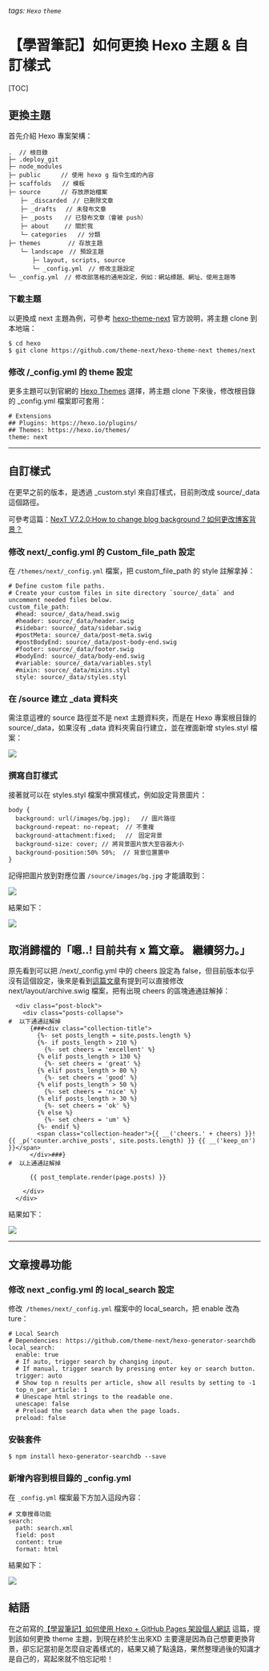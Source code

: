 ###### tags: `Hexo` `theme`
# 【學習筆記】如何更換 Hexo 主題 & 自訂樣式

[TOC]

## 更換主題

首先介紹 Hexo 專案架構：

```
.  // 根目錄
├─ .deploy_git
├─ node_modules
├─ public　    // 使用 hexo g 指令生成的內容
├─ scaffolds   // 模板
├─ source　    // 存放原始檔案
　　├─ _discarded　// 已刪除文章
　　├─ _drafts　 // 未發布文章
　　├─ _posts　　// 已發布文章（會被 push）
　　├─ about　　 // 關於我
　　└─ categories   // 分類
├─ themes　      // 存放主題
　　└─ landscape　// 預設主題
　　　　├─ layout, scripts, source
　　　　└─ _config.yml　// 修改主題設定
└─ _config.yml　// 修改部落格的通用設定，例如：網站標題、網址、使用主題等
```

### 下載主題

以更換成 next 主題為例，可參考 [hexo-theme-next](https://github.com/theme-next/hexo-theme-next) 官方說明，將主題 clone 到本地端：

```
$ cd hexo
$ git clone https://github.com/theme-next/hexo-theme-next themes/next
```

### 修改 /_config.yml 的 theme 設定

更多主題可以到官網的 [Hexo Themes](https://hexo.io/themes/) 選擇，將主題 clone 下來後，修改根目錄的 _config.yml 檔案即可套用：

```yaml=
# Extensions
## Plugins: https://hexo.io/plugins/
## Themes: https://hexo.io/themes/
theme: next
```

---

## 自訂樣式

在更早之前的版本，是透過 _custom.styl 來自訂樣式，目前則改成 source/_data 這個路徑。

可參考這篇：[NexT V7.2.0:How to change blog background？如何更改博客背景？](https://github.com/theme-next/hexo-theme-next/issues/973)

### 修改 next/_config.yml 的 Custom_file_path 設定

在 `/themes/next/_config.yml` 檔案，把 custom_file_path 的 style 註解拿掉：

```yaml=
# Define custom file paths.
# Create your custom files in site directory `source/_data` and uncomment needed files below.
custom_file_path:
  #head: source/_data/head.swig
  #header: source/_data/header.swig
  #sidebar: source/_data/sidebar.swig
  #postMeta: source/_data/post-meta.swig
  #postBodyEnd: source/_data/post-body-end.swig
  #footer: source/_data/footer.swig
  #bodyEnd: source/_data/body-end.swig
  #variable: source/_data/variables.styl
  #mixin: source/_data/mixins.styl
  style: source/_data/styles.styl
```

### 在 /source 建立 _data 資料夾

需注意這裡的 source 路徑並不是 next 主題資料夾，而是在 Hexo 專案根目錄的 source/_data，如果沒有 _data 資料夾需自行建立，並在裡面新增 styles.styl 檔案：

![](https://i.imgur.com/eueuD6k.png)

### 撰寫自訂樣式

接著就可以在 styles.styl 檔案中撰寫樣式，例如設定背景圖片：

```css=
body {
  background: url(/images/bg.jpg);   // 圖片路徑
  background-repeat: no-repeat;　// 不重複
  background-attachment:fixed;　 //　固定背景
  background-size: cover; // 將背景圖片放大至容器大小
  background-position:50% 50%;  // 背景位置置中
}
```

記得把圖片放到對應位置 `/source/images/bg.jpg` 才能讀取到：

![](https://i.imgur.com/9F4gZn4.png)

結果如下：

![](https://i.imgur.com/6n4wOCV.png)

## 取消歸檔的「嗯..! 目前共有 x 篇文章。 繼續努力。」

原先看到可以把 /next/_config.yml 中的 cheers 設定為 false，但目前版本似乎沒有這個設定，後來是看到[這篇文章](https://pingshiuan.gitlab.io/hexo_gitlab_adsense_nctu.html)有提到可以直接修改 next/layout/archive.swig 檔案，把有出現 cheers 的區塊通通註解掉：

```yaml=
  <div class="post-block">
    <div class="posts-collapse">
#  以下通通註解掉   
      {###<div class="collection-title">
        {%- set posts_length = site.posts.length %}
        {%- if posts_length > 210 %}
          {%- set cheers = 'excellent' %}
        {% elif posts_length > 130 %}
          {%- set cheers = 'great' %}
        {% elif posts_length > 80 %}
          {%- set cheers = 'good' %}
        {% elif posts_length > 50 %}
          {%- set cheers = 'nice' %}
        {% elif posts_length > 30 %}
          {%- set cheers = 'ok' %}
        {% else %}
          {%- set cheers = 'um' %}
        {%- endif %}
        <span class="collection-header">{{ __('cheers.' + cheers) }}! {{ _p('counter.archive_posts', site.posts.length) }} {{ __('keep_on') }}</span>
      </div>###}
#  以上通通註解掉 

      {{ post_template.render(page.posts) }}

    </div>
  </div>
```

結果如下：

![](https://i.imgur.com/DRbxd52.png)

---

## 文章搜尋功能

### 修改 next _config.yml 的 local_search 設定

修改` /themes/next/_config.yml` 檔案中的 local_search，把 enable 改為 ture：

```yaml=
# Local Search
# Dependencies: https://github.com/theme-next/hexo-generator-searchdb
local_search:
  enable: true
  # If auto, trigger search by changing input.
  # If manual, trigger search by pressing enter key or search button.
  trigger: auto
  # Show top n results per article, show all results by setting to -1
  top_n_per_article: 1
  # Unescape html strings to the readable one.
  unescape: false
  # Preload the search data when the page loads.
  preload: false
```

### 安裝套件

```
$ npm install hexo-generator-searchdb --save
```

### 新增內容到根目錄的 _config.yml

在 `_config.yml` 檔案最下方加入這段內容：

```yaml=
# 文章搜尋功能
search:
  path: search.xml
  field: post
  content: true
  format: html
```

結果如下：

![](https://i.imgur.com/uPH9x7S.png)

## 結語

在之前寫的[【學習筆記】如何使用 Hexo + GitHub Pages 架設個人網誌](https://heidiliu2020.github.io/2020/11/07/hexo-github/) 這篇，提到該如何更換 theme 主題，到現在終於生出來XD 主要還是因為自己想要更換背景，卻忘記當初是怎麼自定義樣式的，結果又繞了點遠路，果然整理過後的知識才是自己的，寫起來就不怕忘記啦！